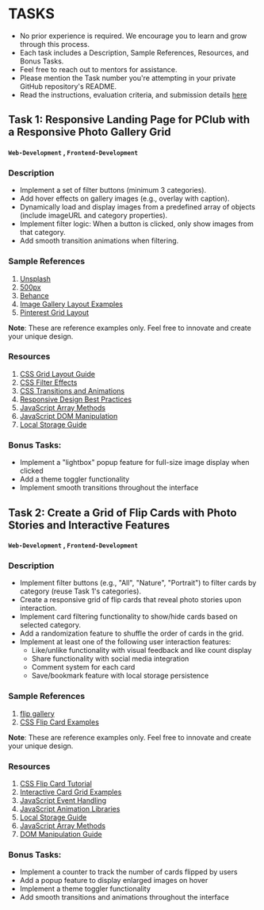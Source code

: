 # TASKS

* No prior experience is required. We encourage you to learn and grow through this process.
* Each task includes a Description, Sample References, Resources, and Bonus Tasks.
* Feel free to reach out to mentors for assistance.
* Please mention the Task number you're attempting in your private GitHub repository's README.
* Read the instructions, evaluation criteria, and submission details [here](./README.md)

## Task 1: Responsive Landing Page for PClub with a Responsive Photo Gallery Grid

####  `Web-Development` , `Frontend-Development`

### Description

* Implement a set of filter buttons (minimum 3 categories).
* Add hover effects on gallery images (e.g., overlay with caption).
* Dynamically load and display images from a predefined array of objects (include imageURL and category properties).
* Implement filter logic: When a button is clicked, only show images from that category.
* Add smooth transition animations when filtering.

### Sample References

1. [Unsplash](https://unsplash.com)
2. [500px](https://500px.com)
3. [Behance](https://behance.net)
4. [Image Gallery Layout Examples](https://codepen.io/tag/image-gallery)
5. [Pinterest Grid Layout](https://www.pinterest.com)

**Note**: These are reference examples only. Feel free to innovate and create your unique design.

### Resources
1. [CSS Grid Layout Guide](https://css-tricks.com/snippets/css/complete-guide-grid/)
2. [CSS Filter Effects](https://developer.mozilla.org/en-US/docs/Web/CSS/filter)
3. [CSS Transitions and Animations](https://www.w3schools.com/css/css3_transitions.asp)
4. [Responsive Design Best Practices](https://developer.mozilla.org/en-US/docs/Learn/CSS/CSS_layout/Responsive_Design)
5. [JavaScript Array Methods](https://developer.mozilla.org/en-US/docs/Web/JavaScript/Reference/Global_Objects/Array)
6. [JavaScript DOM Manipulation](https://www.w3schools.com/js/js_htmldom.asp)
7. [Local Storage Guide](https://developer.mozilla.org/en-US/docs/Web/API/Window/localStorage)

### Bonus Tasks:
* Implement a "lightbox" popup feature for full-size image display when clicked
* Add a theme toggler functionality
* Implement smooth transitions throughout the interface

## Task 2: Create a Grid of Flip Cards with Photo Stories and Interactive Features

####  `Web-Development` , `Frontend-Development`

### Description

* Implement filter buttons (e.g., "All", "Nature", "Portrait") to filter cards by category (reuse Task 1's categories).
* Create a responsive grid of flip cards that reveal photo stories upon interaction.
* Implement card filtering functionality to show/hide cards based on selected category.
* Add a randomization feature to shuffle the order of cards in the grid.
* Implement at least one of the following user interaction features:
  - Like/unlike functionality with visual feedback and like count display
  - Share functionality with social media integration
  - Comment system for each card
  - Save/bookmark feature with local storage persistence

### Sample References

1. [flip gallery](https://razorpay.com/partners/)
2. [CSS Flip Card Examples](https://codepen.io/tag/flip-card)

**Note**: These are reference examples only. Feel free to innovate and create your unique design.

### Resources 
1. [CSS Flip Card Tutorial](https://www.w3schools.com/howto/howto_css_flip_card.asp)
2. [Interactive Card Grid Examples](https://codepen.io/tag/card-grid)
3. [JavaScript Event Handling](https://developer.mozilla.org/en-US/docs/Web/Events)
4. [JavaScript Animation Libraries](https://github.com/animate-css/animate.css)
5. [Local Storage Guide](https://developer.mozilla.org/en-US/docs/Web/API/Window/localStorage)
6. [JavaScript Array Methods](https://developer.mozilla.org/en-US/docs/Web/JavaScript/Reference/Global_Objects/Array)
7. [DOM Manipulation Guide](https://www.w3schools.com/js/js_htmldom.asp)

### Bonus Tasks:
* Implement a counter to track the number of cards flipped by users
* Add a popup feature to display enlarged images on hover
* Implement a theme toggler functionality
* Add smooth transitions and animations throughout the interface

